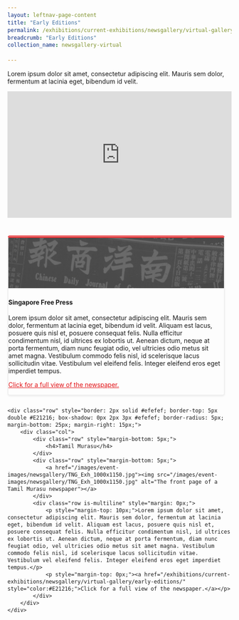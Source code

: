 ```yaml
---
layout: leftnav-page-content
title: "Early Editions"
permalink: /exhibitions/current-exhibitions/newsgallery/virtual-gallery/early-editions/
breadcrumb: "Early Editions"
collection_name: newsgallery-virtual

---
```


<div class="sgds-container" style="margin-bottom: 40px;">
<p>Lorem ipsum dolor sit amet, consectetur adipiscing elit. Mauris sem dolor, fermentum at lacinia eget, bibendum id velit.</p>

<style>.embed-container { position: relative; padding-bottom: 56.25%; height: 0; overflow: hidden; max-width: 100%; } .embed-container iframe, .embed-container object, .embed-container embed { position: absolute; top: 0; left: 0; width: 100%; height: 100%; }</style><div class="embed-container"><iframe src="https://www.youtube.com/embed/QILiHiTD3uc" frameborder="0" allowfullscreen></iframe></div>
</div>

<div class="sgds-container">
    <div class="row" style="border: 2px solid #efefef; border-top: 5px double #E21216; box-shadow: 0px 2px 3px #efefef; border-radius: 5px; margin-bottom: 25px; margin-right: 15px;">
        <div class="col">
            <div class="row" style="margin-bottom: 5px;">
                <a href="/images/event-images/newsgallery/TNG_Exh_1000x1150.jpg"><img src="/images/event-images/newsgallery/TNG_placeholder_1280x300.jpg" alt="The front page of a Singapore Free Press newspaper"></a>
            </div>
            <div class="row is-multiline" style="margin: 0px;">
                <h4>Singapore Free Press</h4>
                <p style="margin-top: 10px;">Lorem ipsum dolor sit amet, consectetur adipiscing elit. Mauris sem dolor, fermentum at lacinia eget, bibendum id velit. Aliquam est lacus, posuere quis nisl et, posuere consequat felis. Nulla efficitur condimentum nisl, id ultrices ex lobortis ut. Aenean dictum, neque at porta fermentum, diam nunc feugiat odio, vel ultricies odio metus sit amet magna. Vestibulum commodo felis nisl, id scelerisque lacus sollicitudin vitae. Vestibulum vel eleifend felis. Integer eleifend eros eget imperdiet tempus.</p>
                <p style="margin-top: 0px;"><a href="/exhibitions/current-exhibitions/newsgallery/virtual-gallery/early-editions/" style="color:#E21216;">Click for a full view of the newspaper.</a></p>
            </div>
        </div>
    </div>    

    <div class="row" style="border: 2px solid #efefef; border-top: 5px double #E21216; box-shadow: 0px 2px 3px #efefef; border-radius: 5px; margin-bottom: 25px; margin-right: 15px;">
        <div class="col">
            <div class="row" style="margin-bottom: 5px;">
                <h4>Tamil Murasu</h4>
            </div>            
            <div class="row" style="margin-bottom: 5px;">
                <a href="/images/event-images/newsgallery/TNG_Exh_1000x1150.jpg"><img src="/images/event-images/newsgallery/TNG_Exh_1000x1150.jpg" alt="The front page of a Tamil Murasu newspaper"></a>
            </div>
            <div class="row is-multiline" style="margin: 0px;">
                <p style="margin-top: 10px;">Lorem ipsum dolor sit amet, consectetur adipiscing elit. Mauris sem dolor, fermentum at lacinia eget, bibendum id velit. Aliquam est lacus, posuere quis nisl et, posuere consequat felis. Nulla efficitur condimentum nisl, id ultrices ex lobortis ut. Aenean dictum, neque at porta fermentum, diam nunc feugiat odio, vel ultricies odio metus sit amet magna. Vestibulum commodo felis nisl, id scelerisque lacus sollicitudin vitae. Vestibulum vel eleifend felis. Integer eleifend eros eget imperdiet tempus.</p>
                <p style="margin-top: 0px;"><a href="/exhibitions/current-exhibitions/newsgallery/virtual-gallery/early-editions/" style="color:#E21216;">Click for a full view of the newspaper.</a></p>
            </div>
        </div>
    </div> 








</div>
